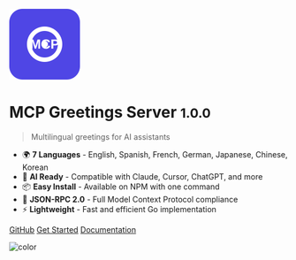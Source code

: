 ![logo](_media/logo.svg)

# MCP Greetings Server <small>1.0.0</small>

> Multilingual greetings for AI assistants

- 🌍 **7 Languages** - English, Spanish, French, German, Japanese, Chinese, Korean
- 🤖 **AI Ready** - Compatible with Claude, Cursor, ChatGPT, and more
- 📦 **Easy Install** - Available on NPM with one command
- 🔧 **JSON-RPC 2.0** - Full Model Context Protocol compliance
- ⚡ **Lightweight** - Fast and efficient Go implementation

[GitHub](https://github.com/mochammadshenna/mcp-greetings)
[Get Started](README.md)
[Documentation](README.md)

<!-- background color -->
![color](#f0f0f0)

